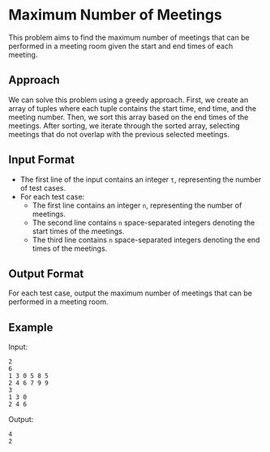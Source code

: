 # Maximum Number of Meetings

This problem aims to find the maximum number of meetings that can be performed in a meeting room given the start and end times of each meeting.

## Approach

We can solve this problem using a greedy approach. First, we create an array of tuples where each tuple contains the start time, end time, and the meeting number. Then, we sort this array based on the end times of the meetings. After sorting, we iterate through the sorted array, selecting meetings that do not overlap with the previous selected meetings.

## Input Format

- The first line of the input contains an integer `t`, representing the number of test cases.
- For each test case:
  - The first line contains an integer `n`, representing the number of meetings.
  - The second line contains `n` space-separated integers denoting the start times of the meetings.
  - The third line contains `n` space-separated integers denoting the end times of the meetings.

## Output Format

For each test case, output the maximum number of meetings that can be performed in a meeting room.

## Example

Input:
```
2
6
1 3 0 5 8 5
2 4 6 7 9 9
3
1 3 0
2 4 6
```

Output:
```
4
2
```
